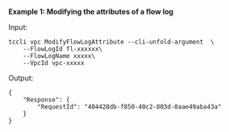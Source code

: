 **Example 1: Modifying the attributes of a flow log**



Input: 

```
tccli vpc ModifyFlowLogAttribute --cli-unfold-argument  \
    --FlowLogId fl-xxxxxx\
    --FlowLogName xxxxx\
    --VpcId vpc-xxxxx
```

Output: 
```
{
    "Response": {
        "RequestId": "404428db-f850-40c2-803d-0aae49aba43a"
    }
}
```


